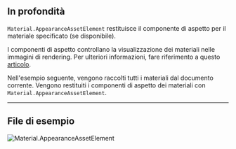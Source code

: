 ## In profondità
`Material.AppearanceAssetElement` restituisce il componente di aspetto per il materiale specificato (se disponibile).

I componenti di aspetto controllano la visualizzazione dei materiali nelle immagini di rendering. Per ulteriori informazioni, fare riferimento a questo [articolo](https://help.autodesk.com/view/RVT/2025/ITA/?guid=GUID-6E3C9EF0-F657-4F79-90BD-A2FB88B0467D).

Nell'esempio seguente, vengono raccolti tutti i materiali dal documento corrente. Vengono restituiti i componenti di aspetto dei materiali con `Material.AppearanceAssetElement`.

___
## File di esempio

![Material.AppearanceAssetElement](./Revit.Elements.Material.AppearanceAssetElement_img.jpg)
